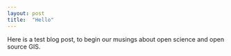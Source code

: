 ```yaml
---
layout: post
title:  "Hello"
---
```


Here is a test blog post, to begin our musings about open science and open source GIS.
